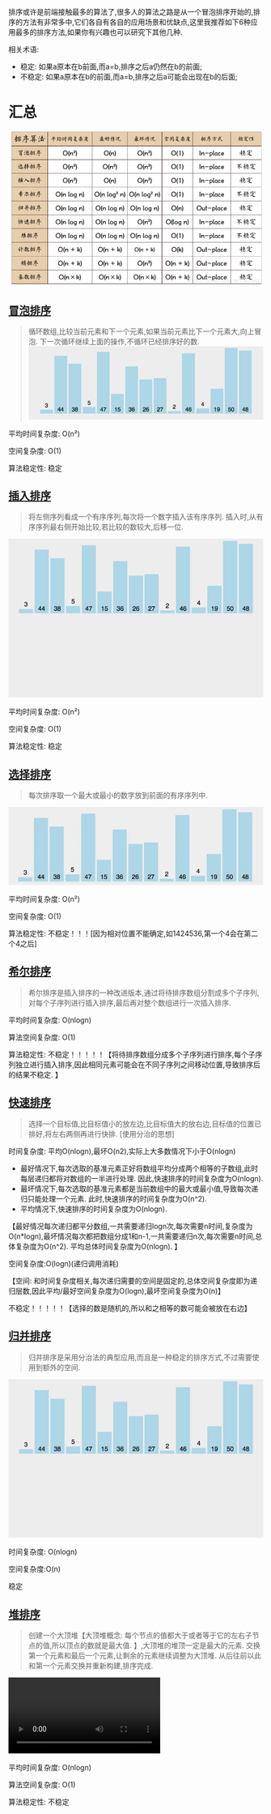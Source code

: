 
排序或许是前端接触最多的算法了,很多人的算法之路是从一个冒泡排序开始的,排序的方法有非常多中,它们各自有各自的应用场景和优缺点,这里我推荐如下6种应用最多的排序方法,如果你有兴趣也可以研究下其他几种. 

相关术语: 
- 稳定: 如果a原本在b前面,而a=b,排序之后a仍然在b的前面;  
- 不稳定: 如果a原本在b的前面,而a=b,排序之后a可能会出现在b的后面;  

# 汇总
![Alt text](../images/各排序详情.png)

## [冒泡排序](./冒泡排序.md)
> 循环数组,比较当前元素和下一个元素,如果当前元素比下一个元素大,向上冒泡. 下一次循环继续上面的操作,不循环已经排序好的数. 
![Alt text](../images/冒泡.gif)

平均时间复杂度: O(n²)

空间复杂度: O(1)

算法稳定性: 稳定

## [插入排序](./插入排序.md)
> 将左侧序列看成一个有序序列,每次将一个数字插入该有序序列. 插入时,从有序序列最右侧开始比较,若比较的数较大,后移一位. 

![Alt text](../images/插入.gif)

平均时间复杂度: O(n²)

空间复杂度: O(1)

算法稳定性: 稳定

## [选择排序](./选择排序.md)
> 每次排序取一个最大或最小的数字放到前面的有序序列中. 

![Alt text](../images/选择.webp)

平均时间复杂度: O(n²)

空间复杂度: O(1)

算法稳定性: 不稳定！！！[因为相对位置不能确定,如1424536,第一个4会在第二个4之后]

## [希尔排序](./希尔排序.md)
> 希尔排序是插入排序的一种改进版本,通过将待排序数组分割成多个子序列,对每个子序列进行插入排序,最后再对整个数组进行一次插入排序. 

平均时间复杂度: O(nlogn)

算法空间复杂度: O(1)

算法稳定性: 不稳定！！！！！【将待排序数组分成多个子序列进行排序,每个子序列独立进行插入排序,因此相同元素可能会在不同子序列之间移动位置,导致排序后的结果不稳定. 】

## [快速排序](./快速排序.md)
> 选择一个目标值,比目标值小的放左边,比目标值大的放右边,目标值的位置已排好,将左右两侧再进行快排. [使用分治的思想]

时间复杂度: 平均O(nlogn),最坏O(n2),实际上大多数情况下小于O(nlogn)

- 最好情况下,每次选取的基准元素正好将数组平均分成两个相等的子数组,此时每层递归都将对数组的一半进行处理. 因此,快速排序的时间复杂度为O(nlogn). 
- 最坏情况下,每次选取的基准元素都是当前数组中的最大或最小值,导致每次递归只能处理一个元素. 此时,快速排序的时间复杂度为O(n^2). 
- 平均情况下,快速排序的时间复杂度为O(nlogn). 

【最好情况每次递归都平分数组,一共需要递归logn次,每次需要n时间,复杂度为O(n*logn),最坏情况每次都把数组分成1和n-1,一共需要递归n次,每次需要n时间,总体复杂度为O(n^2). 平均总体时间复杂度为O(nlogn). 】

空间复杂度:O(logn)(递归调用消耗)

【空间: 和时间复杂度相关,每次递归需要的空间是固定的,总体空间复杂度即为递归层数,因此平均/最好空间复杂度为O(logn),最坏空间复杂度为O(n)】

不稳定！！！！！【选择的数是随机的,所以和之相等的数可能会被放在右边】

## [归并排序](./归并排序.md)
> 归并排序是采用分治法的典型应用,而且是一种稳定的排序方式,不过需要使用到额外的空间. 

![Alt text](../images/归并.gif)

时间复杂度: O(nlogn)

空间复杂度:O(n)

稳定

## [堆排序](./堆排序.md)
> 创建一个大顶堆【大顶堆概念: 每个节点的值都大于或者等于它的左右子节点的值,所以顶点的数就是最大值. 】,大顶堆的堆顶一定是最大的元素. 交换第一个元素和最后一个元素,让剩余的元素继续调整为大顶堆. 从后往前以此和第一个元素交换并重新构建,排序完成. 

<video src="../images/堆排序.mp4" controls title="Title"></video>

平均时间复杂度: O(nlogn)

算法空间复杂度: O(1)

算法稳定性: 不稳定